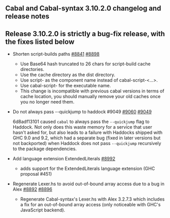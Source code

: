 Cabal and Cabal-syntax 3.10.2.0 changelog and release notes
---

## Release 3.10.2.0 is strictly a bug-fix release, with the fixes listed below

- Shorten script-builds paths [#8841](https://github.com/haskell/cabal/issues/8841) [#8898](https://github.com/haskell/cabal/pull/8898)

  - Use Base64 hash truncated to 26 chars for script-build cache directories.
  - Use the cache directory as the dist directory.
  - Use script-<your-sanitized-script-name> as the component name instead of cabal-script-<...>.
  - Use cabal-script-<your-actual-script-name> for the executable name.
  - This change is incompatible with previous cabal versions in terms of cache location,
    you should manually remove your old caches once you no longer need them.

- Do not always pass --quickjump to haddock #9049 [#9060](https://github.com/haskell/cabal/issues/9060) [#9049](https://github.com/haskell/cabal/pull/9049)

  6d8adf13101 caused `cabal` to always pass the `--quickjump` flag to Haddock.
  Not only does this waste memory for a service that user hasn't asked for,
  but also leads to a failure with Haddocks shipped with GHC 9.0 and 9.2,
  which had a separate bug (fixed in later versions but not backported) when
  Haddock does not pass `--quickjump` recursively to the package dependencies.

- Add language extension ExtendedLiterals [#8992](https://github.com/haskell/cabal/pull/8992)

  - adds support for the ExtendedLiterals language extension (GHC proposal #451)

- Regenerate Lexer.hs to avoid out-of-bound array access due to a bug in Alex [#8892](https://github.com/haskell/cabal/issues/8892) [#8896](https://github.com/haskell/cabal/pull/8896)

  - Regenerate Cabal-syntax's Lexer.hs with Alex 3.2.7.3 which includes a fix for
    an out-of-bound array access (only noticeable with GHC's JavaScript backend).
